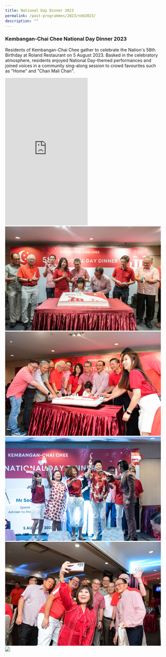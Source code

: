```yaml
---
title: National Day Dinner 2023
permalink: /past-programmes/2023/ndd2023/
description: ""
---
```

### Kembangan-Chai Chee National Day Dinner 2023

Residents of Kembangan-Chai Chee gather to celebrate the Nation's 58th Birthday at Roland Restaurant on 5 August 2023. Basked in the celebratory atmosphere, residents enjoyed National Day-themed performances and joined voices in a community sing-along session to crowd favourites such as "Home" and "Chan Mali Chan". 

<iframe allow="autoplay; clipboard-write; encrypted-media; picture-in-picture; web-share" allowfullscreen="true" frameborder="0" scrolling="no" style="border:none;overflow:hidden" height="476" width="267" src="https://www.facebook.com/plugins/video.php?height=476&amp;href=https%3A%2F%2Fwww.facebook.com%2FKembanganChaiChee%2Fvideos%2F625577019380292%2F&amp;show_text=false&amp;width=267&amp;t=0"></iframe>
<br>  

<img src="/images/Past%20Programmes/2023/K%20CC%20NDD%202023/k-cc%20ndd%20-%202.jpg" style="width:600px; height:auto">
<br>  

<img src="/images/Past%20Programmes/2023/K%20CC%20NDD%202023/k-cc%20ndd%20-%205.JPG" style="width:600px; height:auto">
<br>  

<img src="/images/Past%20Programmes/2023/K%20CC%20NDD%202023/k-cc%20ndd%20-%203.jpg" style="width:600px; height:auto">
<br>  

<img src="/images/Past%20Programmes/2023/K%20CC%20NDD%202023/k-cc%20ndd%20-%204.JPG" style="width:600px; height:auto">
<br>  

<img src="![](/images/Past%20Programmes/2023/K%20CC%20NDD%202023/k-cc%20ndd%20-%201.JPG)" style="width:600px; height:auto">
<br>